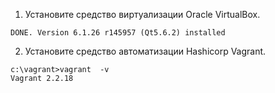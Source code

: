 1. Установите средство виртуализации Oracle VirtualBox.
```
DONE. Version 6.1.26 r145957 (Qt5.6.2) installed
```
2. Установите средство автоматизации Hashicorp Vagrant.

```
c:\vagrant>vagrant  -v
Vagrant 2.2.18
```



